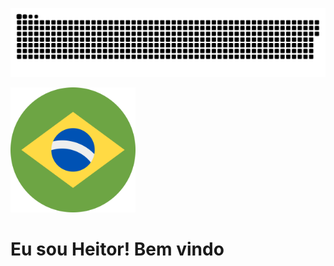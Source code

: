 
<p align="center">
 <img width="1000" src="github-snake.svg" alt="snake"/>
</p>

<p align="left">
 <img width="200" src="br.svg" alt="br"/>
</p>

<h1>Eu sou Heitor! Bem vindo</h1>


